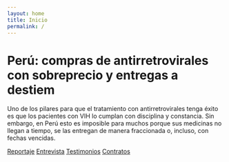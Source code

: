```yaml
---
layout: home
title: Inicio
permalink: /
---
```


# Perú: compras de antirretrovirales con sobreprecio y entregas a destiem

Uno de los pilares para que el tratamiento con antirretrovirales tenga éxito es que los pacientes con VIH lo cumplan con disciplina y constancia. Sin embargo, en Perú esto es imposible para muchos porque sus medicinas no llegan a tiempo, se las entregan de manera fraccionada o, incluso, con fechas vencidas.

[Reportaje](/2020/09/22/reportaje.html)
[Entrevista](/entrevista/)
[Testimonios](/testimonios/)
[Contratos](/contratos/)
